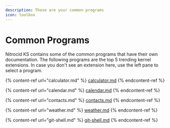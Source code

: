 ```yaml
---
description: These are your common programs
icon: toolbox
---
```


# Common Programs

Nitrocid KS contains some of the common programs that have their own documentation. The following programs are the top 5 trending kernel extensions. In case you don't see an extension here, use the left pane to select a program.

{% content-ref url="calculator.md" %}
[calculator.md](calculator.md)
{% endcontent-ref %}

{% content-ref url="calendar.md" %}
[calendar.md](calendar.md)
{% endcontent-ref %}

{% content-ref url="contacts.md" %}
[contacts.md](contacts.md)
{% endcontent-ref %}

{% content-ref url="weather.md" %}
[weather.md](weather.md)
{% endcontent-ref %}

{% content-ref url="git-shell.md" %}
[git-shell.md](git-shell.md)
{% endcontent-ref %}
